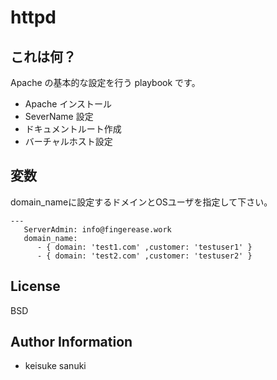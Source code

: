 httpd
=========

## これは何？

Apache の基本的な設定を行う playbook です。

- Apache インストール
- SeverName 設定
- ドキュメントルート作成
- バーチャルホスト設定

## 変数

domain_nameに設定するドメインとOSユーザを指定して下さい。

```
---
   ServerAdmin: info@fingerease.work
   domain_name:
      - { domain: 'test1.com' ,customer: 'testuser1' }
      - { domain: 'test2.com' ,customer: 'testuser2' }
```

License
-------

BSD

Author Information
------------------

- keisuke sanuki 